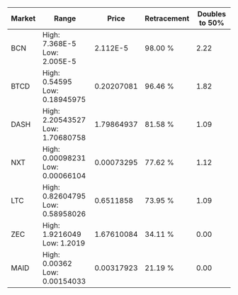 | Market | Range | Price| Retracement | Doubles to 50% |
| --- | --- | --- | --- | --- |
| BCN | High: 7.368E-5<br />Low: 2.005E-5 | 2.112E-5 | 98.00 % | 2.22 |
| BTCD | High: 0.54595<br />Low: 0.18945975 | 0.20207081 | 96.46 % | 1.82 |
| DASH | High: 2.20543527<br />Low: 1.70680758 | 1.79864937 | 81.58 % | 1.09 |
| NXT | High: 0.00098231<br />Low: 0.00066104 | 0.00073295 | 77.62 % | 1.12 |
| LTC | High: 0.82604795<br />Low: 0.58958026 | 0.6511858 | 73.95 % | 1.09 |
| ZEC | High: 1.9216049<br />Low: 1.2019 | 1.67610084 | 34.11 % | 0.00 |
| MAID | High: 0.00362<br />Low: 0.00154033 | 0.00317923 | 21.19 % | 0.00 |
